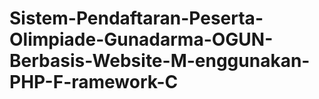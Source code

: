 # Sistem-Pendaftaran-Peserta-Olimpiade-Gunadarma-OGUN-Berbasis-Website-M-enggunakan-PHP-F-ramework-C